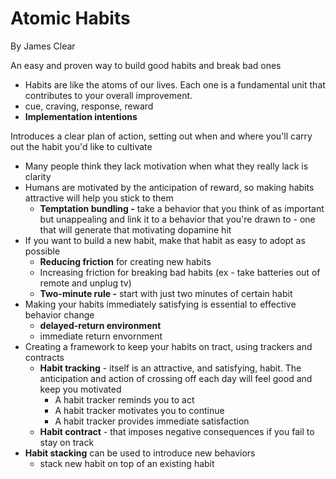 # Atomic Habits

By James Clear

An easy and proven way to build good habits and break bad ones

- Habits are like the atoms of our lives. Each one is a fundamental unit that contributes to your overall improvement.
- cue, craving, response, reward
- **Implementation intentions**

Introduces a clear plan of action, setting out when and where you'll carry out the habit you'd like to cultivate

- Many people think they lack motivation when what they really lack is clarity
- Humans are motivated by the anticipation of reward, so making habits attractive will help you stick to them
    - **Temptation bundling -** take a behavior that you think of as important but unappealing and link it to a behavior that you're drawn to - one that will generate that motivating dopamine hit
- If you want to build a new habit, make that habit as easy to adopt as possible
    - **Reducing friction** for creating new habits
    - Increasing friction for breaking bad habits (ex - take batteries out of remote and unplug tv)
    - **Two-minute rule -** start with just two minutes of certain habit
- Making your habits immediately satisfying is essential to effective behavior change
    - **delayed-return environment**
    - immediate return envornment
- Creating a framework to keep your habits on tract, using trackers and contracts
    - **Habit tracking** - itself is an attractive, and satisfying, habit. The anticipation and action of crossing off each day will feel good and keep you motivated
        - A habit tracker reminds you to act
        - A habit tracker motivates you to continue
        - A habit tracker provides immediate satisfaction
    - **Habit contract** - that imposes negative consequences if you fail to stay on track
- **Habit stacking** can be used to introduce new behaviors
    - stack new habit on top of an existing habit
